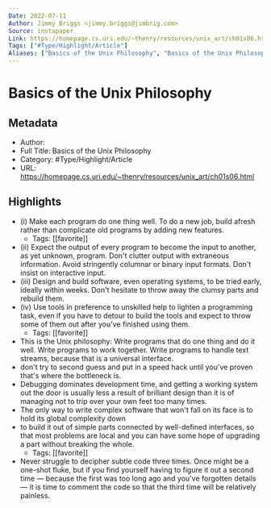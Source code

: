 ```yaml
---
Date: 2022-07-11
Author: Jimmy Briggs <jimmy.briggs@jimbrig.com>
Source: instapaper
Link: https://homepage.cs.uri.edu/~thenry/resources/unix_art/ch01s06.html
Tags: ["#Type/Highlight/Article"]
Aliases: ["Basics of the Unix Philosophy", "Basics of the Unix Philosophy"]
---
```

# Basics of the Unix Philosophy

## Metadata
- Author: 
- Full Title: Basics of the Unix Philosophy
- Category: #Type/Highlight/Article
- URL: https://homepage.cs.uri.edu/~thenry/resources/unix_art/ch01s06.html

## Highlights
- (i) Make each program do one thing well. To do a new job, build afresh rather than complicate old programs by adding new features.
    - Tags: [[favorite]] 
- (ii) Expect the output of every program to become the input to another, as yet unknown, program. Don't clutter output with extraneous information. Avoid stringently columnar or binary input formats. Don't insist on interactive input.
- (iii) Design and build software, even operating systems, to be tried early, ideally within weeks. Don't hesitate to throw away the clumsy parts and rebuild them.
- (iv) Use tools in preference to unskilled help to lighten a programming task, even if you have to detour to build the tools and expect to throw some of them out after you've finished using them.
    - Tags: [[favorite]] 
- This is the Unix philosophy: Write programs that do one thing and do it well. Write programs to work together. Write programs to handle text streams, because that is a universal interface.
- don't try to second guess and put in a speed hack until you've proven that's where the bottleneck is.
- Debugging dominates development time, and getting a working system out the door is usually less a result of brilliant design than it is of managing not to trip over your own feet too many times.
- The only way to write complex software that won't fall on its face is to hold its global complexity down
- to build it out of simple parts connected by well-defined interfaces, so that most problems are local and you can have some hope of upgrading a part without breaking the whole.
    - Tags: [[favorite]] 
- Never struggle to decipher subtle code three times. Once might be a one-shot fluke, but if you find yourself having to figure it out a second time — because the first was too long ago and you've forgotten details — it is time to comment the code so that the third time will be relatively painless.
